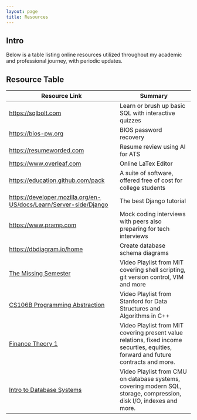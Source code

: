 ```yaml
---
layout: page
title: Resources
---
```


## Intro

Below is a table listing online resources utilized throughout my academic and professional journey, with periodic updates.

## Resource Table

| Resource Link | Summary |
| ---  | ---     |
| https://sqlbolt.com | Learn or brush up basic SQL with interactive quizzes |
| https://bios-pw.org | BIOS password recovery |
| https://resumeworded.com | Resume review using AI for ATS |
| https://www.overleaf.com | Online LaTex Editor |
| https://education.github.com/pack | A suite of software, offered free of cost for college students |
| https://developer.mozilla.org/en-US/docs/Learn/Server-side/Django | The best Django tutorial |
| https://www.pramp.com | Mock coding interviews with peers also preparing for tech interviews
| https://dbdiagram.io/home | Create database schema diagrams |
| [The Missing Semester](https://www.youtube.com/playlist?list=PLyzOVJj3bHQuloKGG59rS43e29ro7I57J) | Video Playlist from MIT covering shell scripting, git version control, VIM and more |
| [CS106B Programming Abstraction](https://www.youtube.com/playlist?list=PL-h0BZdG_K4kAmsfvAik-Za826pNbQd0d) | Video Playlist from Stanford for Data Structures and Algorithms in C++ |
| [Finance Theory 1](https://www.youtube.com/playlist?list=PLUl4u3cNGP63B2lDhyKOsImI7FjCf6eDW) | Video Playlist from MIT covering present value relations, fixed income securties, equities, forward and future contracts and more. |
| [Intro to Database Systems](https://www.youtube.com/playlist?list=PLSE8ODhjZXjbj8BMuIrRcacnQh20hmY9g) | Video Playlist from CMU on database systems, covering modern SQL, storage, compression, disk I/O, indexes and more.|
